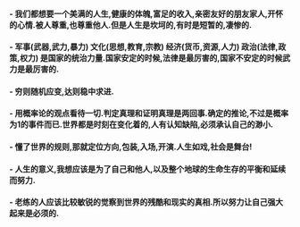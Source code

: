 #### - 我们都想要一个美满的人生,健康的体魄,富足的收入,亲密友好的朋友家人,开怀的心情.被人尊重,也尊重他人.但是人生是坎坷的,有时是短暂的,凄惨的.
#### - 军事(武器,武力,暴力) 文化(思想,教育,宗教)  经济(货币,资源,人力) 政治(法律,政策,权力) 是国家的统治力量.国家安定的时候,法律是最厉害的,国家不安定的时候武力是最厉害的.
#### - 穷则随机应变,达则稳中求进.
#### - 用概率论的观点看待一切.判定真理和证明真理是两回事.确定的推论,不过是概率为1的事件而已.世界都是时刻在变化着的,人有认知缺陷,必须承认自己的渺小.
#### - 懂了世界的规则,那就定位方向,包装,入场,开演.人生如戏,社会是舞台!
#### - 人生的意义,我想应该是为了自己和他人,以及整个地球的生命生存的平衡和延续而努力.
#### - 老练的人应该比较敏锐的觉察到世界的残酷和现实的真相.所以努力让自己强大起来是必须的.
